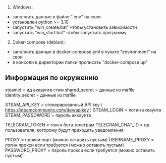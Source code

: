 1) Windows:
 - заполнить данные в файле ".env" на свои
 - установлен python >= 3.10 
 - запустить "win_create.bat" чтобы установить зависимости 
 - запустить "win_start.bat" чтобы запустить программу 

2) Doker-compose (debian):
 - заполнить данные в docker-compose.yml в пункте "environment" на свои
 - в консоли в директории папки прописать "docker-compose up"



## Информация по окружению
steamid =  ид аккаунта стим
shared_secret = данные из mafile
identity_secret = данные из mafile

STEAM_API_KEY = сгенерированный API key ( https://steamcommunity.com/dev/apikey )
STEAM_LOGIN = логин аккаунта
STEAM_PASSOWORD = пароль аккаунта

TELEGRAM_TOKEN = токен бота телеграм
TELEGRAM_CHAT_ID = ид пользователя, которому будут приходить уведомления

PROXY = прокси:порт (можно оставить пустым)
USERNAME_PROXY = логин прокси если требуется (можно оставить пустым)
PASSWORD_PROXY = пароль прокси если требуется (можно оставить пустым)